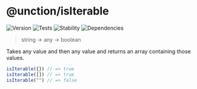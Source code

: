 # @unction/isIterable

![Version][BADGE_VERSION]
![Tests][BADGE_TRAVIS]
![Stability][BADGE_STABILITY]
![Dependencies][BADGE_DEPENDENCY]

> string -> any -> boolean

Takes any value and then any value and returns an array containing those values.

``` javascript
isIterable({}) // => true
isIterable([]) // => true
isIterable("") // => false
```

[BADGE_TRAVIS]: https://img.shields.io/travis/krainboltgreene/unction.js.svg?maxAge=2592000&style=flat-square
[BADGE_VERSION]: https://img.shields.io/npm/v/@unction/isiterable.svg?maxAge=2592000&style=flat-square
[BADGE_STABILITY]: https://img.shields.io/badge/stability-strong-green.svg?maxAge=2592000&style=flat-square
[BADGE_DEPENDENCY]: https://img.shields.io/david/krainboltgreene/unction.js.svg?maxAge=2592000&style=flat-square
